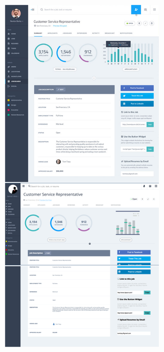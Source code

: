 <img src="images/static-comp-challenge-3.jpg">

<img src="images/static-comp-3-top.jpg">

<img src="images/static-comp-3-bottom.jpg">
